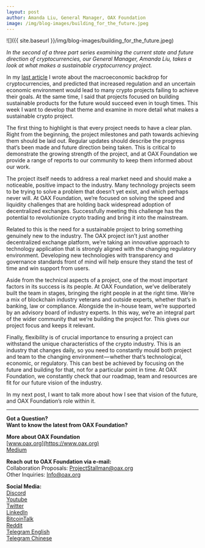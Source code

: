 ```yaml
---
layout: post
author: Amanda Liu, General Manager, OAX Foundation
image: /img/blog-images/building_for_the_future.jpeg
---
```


![]({{ site.baseurl }}/img/blog-images/building_for_the_future.jpeg)

_In the second of a three part series examining the current state and future direction of cryptocurrencies, our General Manager, Amanda Liu, takes a look at what makes a sustainable cryptocurrency project._

In my [last article](https://medium.com/@OAX_Foundation/cryptocurrencies-and-blockchain-the-bigger-picture-d98feee206fb) I wrote about the macroeconomic backdrop for cryptocurrencies, and predicted that increased regulation and an uncertain economic environment would lead to many crypto projects failing to achieve their goals. At the same time, I said that projects focused on building sustainable products for the future would succeed even in tough times. This week I want to develop that theme and examine in more detail what makes a sustainable crypto project.

The first thing to highlight is that every project needs to have a clear plan. Right from the beginning, the project milestones and path towards achieving them should be laid out. Regular updates should describe the progress that’s been made and future direction being taken. This is critical to demonstrate the growing strength of the project, and at OAX Foundation we provide a range of reports to our community to keep them informed about our work.

The project itself needs to address a real market need and should make a noticeable, positive impact to the industry. Many technology projects seem to be trying to solve a problem that doesn’t yet exist, and which perhaps never will. At OAX Foundation, we’re focused on solving the speed and liquidity challenges that are holding back widespread adoption of decentralized exchanges. Successfully meeting this challenge has the potential to revolutionize crypto trading and bring it into the mainstream.

Related to this is the need for a sustainable project to bring something genuinely new to the industry. The OAX project isn’t just another decentralized exchange platform, we’re taking an innovative approach to technology application that is strongly aligned with the changing regulatory environment. Developing new technologies with transparency and governance standards front of mind will help ensure they stand the test of time and win support from users.

Aside from the technical aspects of a project, one of the most important factors in its success is its people. At OAX Foundation, we’ve deliberately built the team in stages, bringing the right people in at the right time. We’re a mix of blockchain industry veterans and outside experts, whether that’s in banking, law or compliance. Alongside the in-house team, we’re supported by an advisory board of industry experts. In this way, we’re an integral part of the wider community that we’re building the project for. This gives our project focus and keeps it relevant.

Finally, flexibility is of crucial importance to ensuring a project can withstand the unique characteristics of the crypto industry. This is an industry that changes daily, so you need to constantly mould both project and team to the changing environment — whether that’s technological, economic, or regulatory. This can best be achieved by focusing on the future and building for that, not for a particular point in time. At OAX Foundation, we constantly check that our roadmap, team and resources are fit for our future vision of the industry.

In my next post, I want to talk more about how I see that vision of the future, and OAX Foundation’s role within it.

---

**Got a Question?**  
**Want to know the latest from OAX Foundation?**  

**More about OAX Foundation**  
[www.oax.org](https://www.oax.org)  
[Medium](https://medium.com/@OAX_Foundation)  

**Reach out to OAX Foundation via e-mail:**  
Collaboration Proposals: [ProjectStallman@oax.org](mailto:ProjectStallman@oax.org)  
Other Inquiries: [Info@oax.org](mailto:Info@oax.org)  

**Social Media:**  
[Discord](https://discordapp.com/invite/ZH5YHkb)  
[Youtube](https://bit.ly/2Bvsk73)  
[Twitter](https://twitter.com/OAX_Foundation)  
[LinkedIn](https://www.linkedin.com/company/oax-foundation/)  
[BitcoinTalk](http://bitcointalk.org/index.php?topic=1943946)  
[Reddit](https://www.reddit.com/r/OpenANX/)  
[Telegram English](https://t.me/openanxteam)  
[Telegram Chinese](https://t.me/oax_cn)  